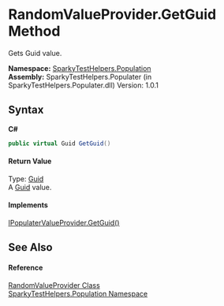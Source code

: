 # RandomValueProvider.GetGuid Method 
 

Gets Guid value.

**Namespace:**&nbsp;<a href="N_SparkyTestHelpers_Population.md">SparkyTestHelpers.Population</a><br />**Assembly:**&nbsp;SparkyTestHelpers.Populater (in SparkyTestHelpers.Populater.dll) Version: 1.0.1

## Syntax

**C#**<br />
``` C#
public virtual Guid GetGuid()
```


#### Return Value
Type: <a href="http://msdn2.microsoft.com/en-us/library/cey1zx63" target="_blank">Guid</a><br />A <a href="http://msdn2.microsoft.com/en-us/library/cey1zx63" target="_blank">Guid</a> value.

#### Implements
<a href="M_SparkyTestHelpers_Population_IPopulaterValueProvider_GetGuid.md">IPopulaterValueProvider.GetGuid()</a><br />

## See Also


#### Reference
<a href="T_SparkyTestHelpers_Population_RandomValueProvider.md">RandomValueProvider Class</a><br /><a href="N_SparkyTestHelpers_Population.md">SparkyTestHelpers.Population Namespace</a><br />
